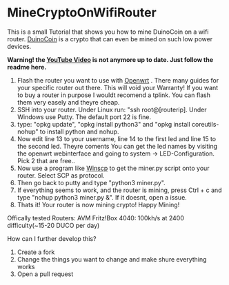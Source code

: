 # MineCryptoOnWifiRouter
 
 
 This is a small Tutorial that shows you how to mine DuinoCoin on a wifi router.  <a href="https://duinocoin.com">DuinoCoin</a> is a crypto that can even be mined on such low power devices.
 
 <b>Warning! the <a href="https://www.youtube.com/watch?v=n1P3cpXcubQ" target="_blank">YouTube Video</a> is not anymore up to date. Just follow the readme here.</b>
 
1. Flash the router you want to use with  <a href="https://openwrt.org">Openwrt</a> . There many guides for your specific router out there. This will void your Warranty!
 If you want to buy a router in purpose I wouldt recomend a tplink. You can flash them very easely and theyre cheap.
2. SSH into your router. Under Linux run: "ssh root@[routerip]. Under Windows use Putty. The default port 22 is fine.
3. type: "opkg update", "opkg install python3" and "opkg install coreutils-nohup" to install python and nohup.
4. Now edit line 13 to your username, line 14 to the first led and line 15 to the second led. Theyre coments You can get the led names by visiting the openwrt webinterface and going to system -> LED-Configuration. Pick 2 that are free..
5. Now use a program like <a href="https://winscp.net/eng/download.php">Winscp</a> to get the miner.py script onto your router. Select SCP as protocol.
6. Then go back to putty and type "python3 miner.py".
7. If everything seems to work, and the router is mining, press Ctrl + c and type "nohup python3 miner.py &". If it doesnt, open a issue.
8. Thats it! Your router is now mining crypto! Happy Mining!

Offically tested Routers:
AVM Fritz!Box 4040: 100kh/s at 2400 difficulty(~15-20 DUCO per day)

How can I further develop this?
1. Create a fork
2. Change the things you want to change and make shure everything works
3. Open a pull request
